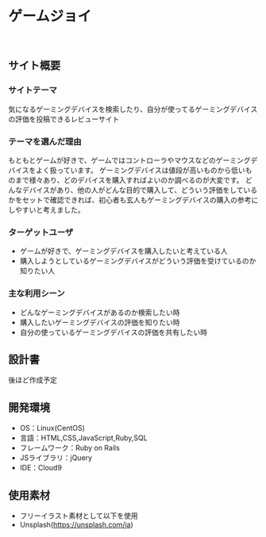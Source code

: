 # ゲームジョイ
​
## サイト概要
### サイトテーマ
気になるゲーミングデバイスを検索したり、自分が使ってるゲーミングデバイスの評価を投稿できるレビューサイト
​
### テーマを選んだ理由
もともとゲームが好きで、ゲームではコントローラやマウスなどのゲーミングデバイスをよく扱っています。
ゲーミングデバイスは値段が高いものから低いものまで様々あり、どのデバイスを購入すればよいのか調べるのが大変です。
どんなデバイスがあり、他の人がどんな目的で購入して、どういう評価をしているかをセットで確認できれば、初心者も玄人もゲーミングデバイスの購入の参考にしやすいと考えました。
​
### ターゲットユーザ
- ゲームが好きで、ゲーミングデバイスを購入したいと考えている人
- 購入しようとしているゲーミングデバイスがどういう評価を受けているのか知りたい人
​
### 主な利用シーン
- どんなゲーミングデバイスがあるのか検索したい時
-  購入したいゲーミングデバイスの評価を知りたい時
- 自分の使っているゲーミングデバイスの評価を共有したい時

## 設計書
後ほど作成予定
​
## 開発環境
- OS：Linux(CentOS)
- 言語：HTML,CSS,JavaScript,Ruby,SQL
- フレームワーク：Ruby on Rails
- JSライブラリ：jQuery
- IDE：Cloud9
​
## 使用素材
- フリーイラスト素材として以下を使用
 - Unsplash(https://unsplash.com/ja)
